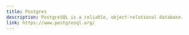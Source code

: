 ```yaml
---
title: Postgres
description: PostgreSQL is a reliable, object-relational database.
link: https://www.postgresql.org/
---
```

